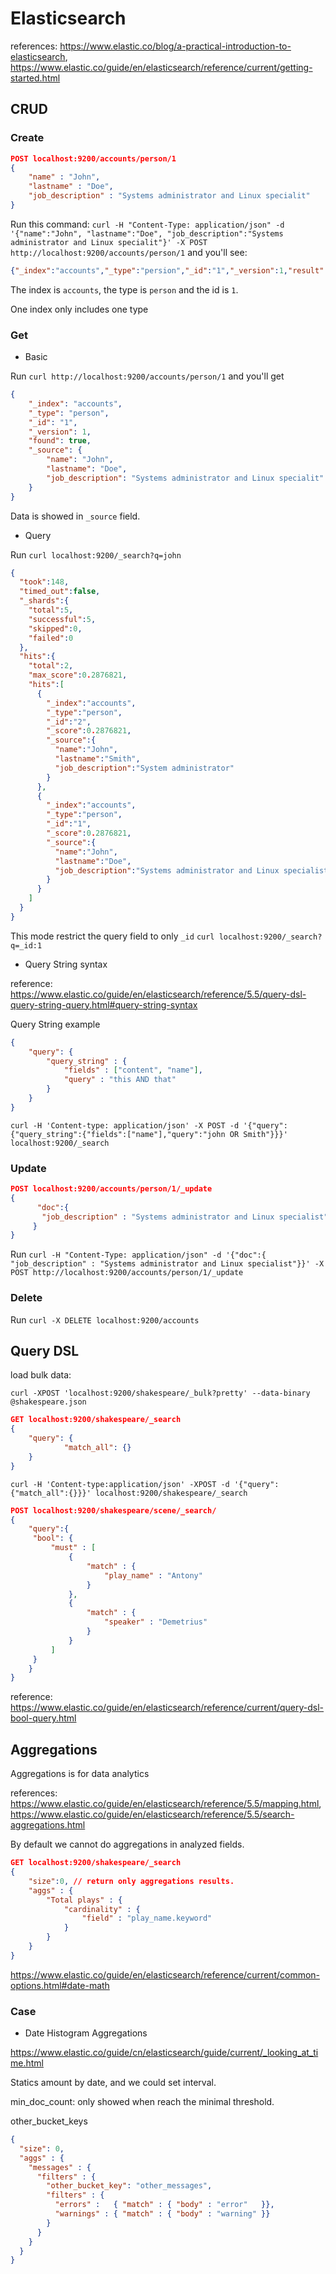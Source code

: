 # Elasticsearch

references: https://www.elastic.co/blog/a-practical-introduction-to-elasticsearch, https://www.elastic.co/guide/en/elasticsearch/reference/current/getting-started.html

## CRUD

### Create

```json
POST localhost:9200/accounts/person/1
{
    "name" : "John",
    "lastname" : "Doe",
    "job_description" : "Systems administrator and Linux specialit"
}
```

Run this command: `curl -H "Content-Type: application/json" -d '{"name":"John", "lastname":"Doe", "job_description":"Systems administrator and Linux specialit"}' -X POST http://localhost:9200/accounts/person/1` and you'll see:

```json
{"_index":"accounts","_type":"persion","_id":"1","_version":1,"result":"created","_shards":{"total":2,"successful":1,"failed":0},"_seq_no":0,"_primary_term":1}
```

The index is `accounts`, the type is `person` and the id is `1`.

One index only includes one type

### Get

- Basic

Run `curl http://localhost:9200/accounts/person/1` and you'll get

```json
{
    "_index": "accounts",
    "_type": "person",
    "_id": "1",
    "_version": 1,
    "found": true,
    "_source": {
        "name": "John",
        "lastname": "Doe",
        "job_description": "Systems administrator and Linux specialit"
    }
}
```

Data is showed in `_source` field.

- Query

Run `curl localhost:9200/_search?q=john`

```json
{
  "took":148,
  "timed_out":false,
  "_shards":{
    "total":5,
    "successful":5,
    "skipped":0,
    "failed":0
  },
  "hits":{
    "total":2,
    "max_score":0.2876821,
    "hits":[
      {
        "_index":"accounts",
        "_type":"person",
        "_id":"2",
        "_score":0.2876821,
        "_source":{
          "name":"John",
          "lastname":"Smith",
          "job_description":"System administrator"
        }
      },
      {
        "_index":"accounts",
        "_type":"person",
        "_id":"1",
        "_score":0.2876821,
        "_source":{
          "name":"John",
          "lastname":"Doe",
          "job_description":"Systems administrator and Linux specialist"
        }
      }
    ]
  }
}
```

This mode restrict the query field to only `_id`
`curl localhost:9200/_search?q=_id:1`

- Query String syntax

reference: https://www.elastic.co/guide/en/elasticsearch/reference/5.5/query-dsl-query-string-query.html#query-string-syntax

Query String example

```json
{
    "query": {
        "query_string" : {
            "fields" : ["content", "name"],
            "query" : "this AND that"
        }
    }
}
```

`curl -H 'Content-type: application/json' -X POST -d '{"query":{"query_string":{"fields":["name"],"query":"john OR Smith"}}}' localhost:9200/_search`

### Update

```json
POST localhost:9200/accounts/person/1/_update
{
      "doc":{
       "job_description" : "Systems administrator and Linux specialist"
     }
}
```

Run `curl -H "Content-Type: application/json" -d '{"doc":{ "job_description" : "Systems administrator and Linux specialist"}}' -X POST http://localhost:9200/accounts/person/1/_update`


### Delete

Run `curl -X DELETE localhost:9200/accounts`


## Query DSL

load bulk data:
```
curl -XPOST 'localhost:9200/shakespeare/_bulk?pretty' --data-binary @shakespeare.json
```


```json
GET localhost:9200/shakespeare/_search
{
    "query": {
            "match_all": {}
    }
}
```

`curl -H 'Content-type:application/json' -XPOST -d '{"query":{"match_all":{}}}' localhost:9200/shakespeare/_search`

```json
POST localhost:9200/shakespeare/scene/_search/
{
    "query":{
     "bool": {
         "must" : [
             {
                 "match" : {
                     "play_name" : "Antony"
                 }
             },
             {
                 "match" : {
                     "speaker" : "Demetrius"
                 }
             }
         ]
     }
    }
}
```

reference: https://www.elastic.co/guide/en/elasticsearch/reference/current/query-dsl-bool-query.html


## Aggregations

Aggregations is for data analytics

references: https://www.elastic.co/guide/en/elasticsearch/reference/5.5/mapping.html, https://www.elastic.co/guide/en/elasticsearch/reference/5.5/search-aggregations.html

By default we cannot do aggregations in analyzed fields.

```json
GET localhost:9200/shakespeare/_search
{
    "size":0, // return only aggregations results.
    "aggs" : {
        "Total plays" : {
            "cardinality" : {
                "field" : "play_name.keyword"
            }
        }
    }
}
```

https://www.elastic.co/guide/en/elasticsearch/reference/current/common-options.html#date-math



### Case

- Date Histogram Aggregations

https://www.elastic.co/guide/cn/elasticsearch/guide/current/_looking_at_time.html

Statics amount by date, and we could set interval.

min_doc_count: only showed when reach the minimal threshold.

other_bucket_keys

```json
{
  "size": 0,
  "aggs" : {
    "messages" : {
      "filters" : {
        "other_bucket_key": "other_messages",
        "filters" : {
          "errors" :   { "match" : { "body" : "error"   }},
          "warnings" : { "match" : { "body" : "warning" }}
        }
      }
    }
  }
}
```
